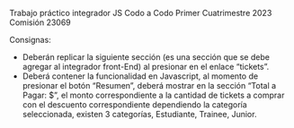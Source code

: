 Trabajo práctico integrador JS
Codo a Codo Primer Cuatrimestre 2023 Comisión 23069

Consignas:

- Deberán replicar la siguiente sección (es una sección que se debe agregar al integrador front-End) al presionar en el enlace “tickets”.
- Deberá contener la funcionalidad en Javascript, al momento de presionar el botón “Resumen”, deberá mostrar en la sección “Total a Pagar: $”, el monto correspondiente a la cantidad de tickets a comprar con el descuento correspondiente dependiendo la categoría seleccionada, existen 3 categorías, Estudiante, Trainee, Junior.
